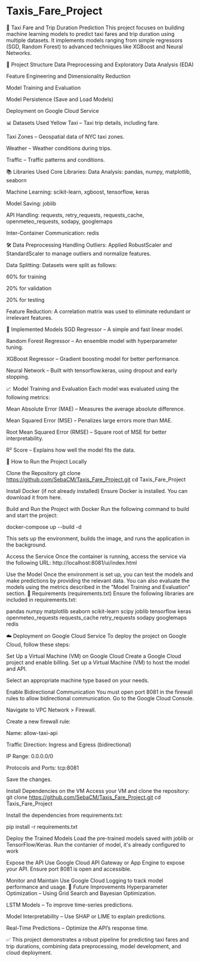 # Taxis_Fare_Project
🚖 Taxi Fare and Trip Duration Prediction This project focuses on building machine learning models to predict taxi fares and trip duration using multiple datasets. It implements models ranging from simple regressors (SGD, Random Forest) to advanced techniques like XGBoost and Neural Networks.

📁 Project Structure Data Preprocessing and Exploratory Data Analysis (EDA)

Feature Engineering and Dimensionality Reduction

Model Training and Evaluation

Model Persistence (Save and Load Models)

Deployment on Google Cloud Service

📊 Datasets Used Yellow Taxi – Taxi trip details, including fare.

Taxi Zones – Geospatial data of NYC taxi zones.

Weather – Weather conditions during trips.

Traffic – Traffic patterns and conditions.

📚 Libraries Used Core Libraries: Data Analysis: pandas, numpy, matplotlib, seaborn

Machine Learning: scikit-learn, xgboost, tensorflow, keras

Model Saving: joblib

API Handling: requests, retry_requests, requests_cache, openmeteo_requests, sodapy, googlemaps

Inter-Container Communication: redis

🛠️ Data Preprocessing Handling Outliers: Applied RobustScaler and StandardScaler to manage outliers and normalize features.

Data Splitting: Datasets were split as follows:

60% for training

20% for validation

20% for testing

Feature Reduction: A correlation matrix was used to eliminate redundant or irrelevant features.

🤖 Implemented Models SGD Regressor – A simple and fast linear model.

Random Forest Regressor – An ensemble model with hyperparameter tuning.

XGBoost Regressor – Gradient boosting model for better performance.

Neural Network – Built with tensorflow.keras, using dropout and early stopping.

📈 Model Training and Evaluation Each model was evaluated using the following metrics:

Mean Absolute Error (MAE) – Measures the average absolute difference.

Mean Squared Error (MSE) – Penalizes large errors more than MAE.

Root Mean Squared Error (RMSE) – Square root of MSE for better interpretability.

R² Score – Explains how well the model fits the data.

🚀 How to Run the Project Locally

Clone the Repository
git clone https://github.com/SebaCM/Taxis_Fare_Project.git cd Taxis_Fare_Project

Install Docker (if not already installed) Ensure Docker is installed. You can download it from here.

Build and Run the Project with Docker Run the following command to build and start the project:

docker-compose up --build -d

This sets up the environment, builds the image, and runs the application in the background.

Access the Service Once the container is running, access the service via the following URL:
http://localhost:8081/ui/index.html

Use the Model Once the environment is set up, you can test the models and make predictions by providing the relevant data. You can also evaluate the models using the metrics described in the "Model Training and Evaluation" section.
🧰 Requirements (requirements.txt) Ensure the following libraries are included in requirements.txt:

pandas numpy matplotlib seaborn scikit-learn scipy joblib tensorflow keras openmeteo_requests requests_cache retry_requests sodapy googlemaps redis

☁️ Deployment on Google Cloud Service To deploy the project on Google Cloud, follow these steps:

Set Up a Virtual Machine (VM) on Google Cloud Create a Google Cloud project and enable billing.
Set up a Virtual Machine (VM) to host the model and API.

Select an appropriate machine type based on your needs.

Enable Bidirectional Communication You must open port 8081 in the firewall rules to allow bidirectional communication.
Go to the Google Cloud Console.

Navigate to VPC Network > Firewall.

Create a new firewall rule:

Name: allow-taxi-api

Traffic Direction: Ingress and Egress (bidirectional)

IP Range: 0.0.0.0/0

Protocols and Ports: tcp:8081

Save the changes.

Install Dependencies on the VM Access your VM and clone the repository:
git clone https://github.com/SebaCM/Taxis_Fare_Project.git cd Taxis_Fare_Project

Install the dependencies from requirements.txt:

pip install -r requirements.txt

Deploy the Trained Models Load the pre-trained models saved with joblib or TensorFlow/Keras.
Run the contanier of model, it's already configured to work

Expose the API Use Google Cloud API Gateway or App Engine to expose your API.
Ensure port 8081 is open and accessible.

Monitor and Maintain Use Google Cloud Logging to track model performance and usage.
📌 Future Improvements Hyperparameter Optimization – Using Grid Search and Bayesian Optimization.

LSTM Models – To improve time-series predictions.

Model Interpretability – Use SHAP or LIME to explain predictions.

Real-Time Predictions – Optimize the API’s response time.

✅ This project demonstrates a robust pipeline for predicting taxi fares and trip durations, combining data preprocessing, model development, and cloud deployment.
